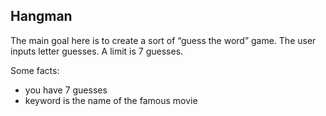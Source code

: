 ## Hangman
The main goal here is to create a sort of “guess the word” game. The user inputs letter guesses. A limit is 7 guesses.

Some facts:
* you have 7 guesses
* keyword is the name of the famous movie
